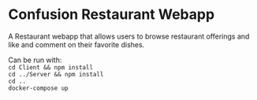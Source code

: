 # Confusion Restaurant Webapp
A Restaurant webapp that allows users to browse restaurant offerings and like and comment on their favorite dishes.

Can be run with:<br>
`cd Client && npm install`<br>
`cd ../Server && npm install`<br>
`cd ..`<br>
`docker-compose up`<br>
